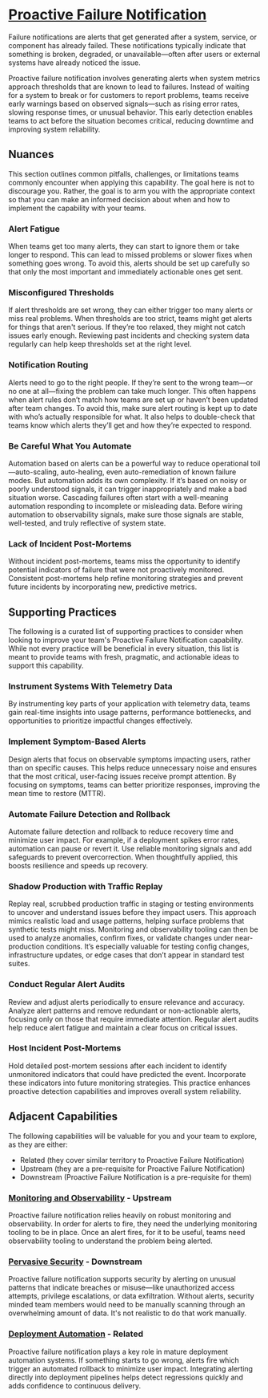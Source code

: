 # [Proactive Failure Notification](https://dora.dev/capabilities/proactive-failure-notification/)

Failure notifications are alerts that get generated after a system, service, or component has already failed. These notifications typically indicate that something is broken, degraded, or unavailable—often after users or external systems have already noticed the issue.

Proactive failure notification involves generating alerts when system metrics approach thresholds that are known to lead to failures. Instead of waiting for a system to break or for customers to report problems, teams receive early warnings based on observed signals—such as rising error rates, slowing response times, or unusual behavior. This early detection enables teams to act before the situation becomes critical, reducing downtime and improving system reliability.

## Nuances

This section outlines common pitfalls, challenges, or limitations teams commonly encounter when applying this capability. The goal here is not to discourage you. Rather, the goal is to arm you with the appropriate context so that you can make an informed decision about when and how to implement the capability with your teams.

### Alert Fatigue

When teams get too many alerts, they can start to ignore them or take longer to respond. This can lead to missed problems or slower fixes when something goes wrong. To avoid this, alerts should be set up carefully so that only the most important and immediately actionable ones get sent.

### Misconfigured Thresholds

If alert thresholds are set wrong, they can either trigger too many alerts or miss real problems. When thresholds are too strict, teams might get alerts for things that aren't serious. If they’re too relaxed, they might not catch issues early enough. Reviewing past incidents and checking system data regularly can help keep thresholds set at the right level.

### Notification Routing

Alerts need to go to the right people. If they’re sent to the wrong team—or no one at all—fixing the problem can take much longer. This often happens when alert rules don’t match how teams are set up or haven’t been updated after team changes. To avoid this, make sure alert routing is kept up to date with who’s actually responsible for what. It also helps to double-check that teams know which alerts they’ll get and how they’re expected to respond.

### Be Careful What You Automate

Automation based on alerts can be a powerful way to reduce operational toil—auto-scaling, auto-healing, even auto-remediation of known failure modes. But automation adds its own complexity. If it’s based on noisy or poorly understood signals, it can trigger inappropriately and make a bad situation worse. Cascading failures often start with a well-meaning automation responding to incomplete or misleading data. Before wiring automation to observability signals, make sure those signals are stable, well-tested, and truly reflective of system state.

### Lack of Incident Post-Mortems

Without incident post-mortems, teams miss the opportunity to identify potential indicators of failure that were not proactively monitored. Consistent post-mortems help refine monitoring strategies and prevent future incidents by incorporating new, predictive metrics.

## Supporting Practices

The following is a curated list of supporting practices to consider when looking to improve your team's Proactive Failure Notification capability. While not every practice will be beneficial in every situation, this list is meant to provide teams with fresh, pragmatic, and actionable ideas to support this capability.

### Instrument Systems With Telemetry Data

By instrumenting key parts of your application with telemetry data, teams gain real-time insights into usage patterns, performance bottlenecks, and opportunities to prioritize impactful changes effectively.

### Implement Symptom-Based Alerts

Design alerts that focus on observable symptoms impacting users, rather than on specific causes. This helps reduce unnecessary noise and ensures that the most critical, user-facing issues receive prompt attention. By focusing on symptoms, teams can better prioritize responses, improving the mean time to restore (MTTR).

### Automate Failure Detection and Rollback

Automate failure detection and rollback to reduce recovery time and minimize user impact. For example, if a deployment spikes error rates, automation can pause or revert it. Use reliable monitoring signals and add safeguards to prevent overcorrection. When thoughtfully applied, this boosts resilience and speeds up recovery.

### Shadow Production with Traffic Replay

Replay real, scrubbed production traffic in staging or testing environments to uncover and understand issues before they impact users. This approach mimics realistic load and usage patterns, helping surface problems that synthetic tests might miss. Monitoring and observability tooling can then be used to analyze anomalies, confirm fixes, or validate changes under near-production conditions. It’s especially valuable for testing config changes, infrastructure updates, or edge cases that don’t appear in standard test suites.

### Conduct Regular Alert Audits

Review and adjust alerts periodically to ensure relevance and accuracy. Analyze alert patterns and remove redundant or non-actionable alerts, focusing only on those that require immediate attention. Regular alert audits help reduce alert fatigue and maintain a clear focus on critical issues.

### Host Incident Post-Mortems

Hold detailed post-mortem sessions after each incident to identify unmonitored indicators that could have predicted the event. Incorporate these indicators into future monitoring strategies. This practice enhances proactive detection capabilities and improves overall system reliability.

## Adjacent Capabilities

The following capabilities will be valuable for you and your team to explore, as they are either:

- Related (they cover similar territory to Proactive Failure Notification)
- Upstream (they are a pre-requisite for Proactive Failure Notification)
- Downstream (Proactive Failure Notification is a pre-requisite for them)

### [Monitoring and Observability](/capabilities/monitoring-and-observability.md) - Upstream

Proactive failure notification relies heavily on robust monitoring and observability. In order for alerts to fire, they need the underlying monitoring tooling to be in place. Once an alert fires, for it to be useful, teams need observability tooling to understand the problem being alerted.

### [Pervasive Security](/capabilities/pervasive-security.md) - Downstream

Proactive failure notification supports security by alerting on unusual patterns that indicate breaches or misuse—like unauthorized access attempts, privilege escalations, or data exfiltration. Without alerts, security minded team members would need to be manually scanning through an overwhelming amount of data. It's not realistic to do that work manually.

### [Deployment Automation](/capabilities/deployment-automation.md) - Related

Proactive failure notification plays a key role in mature deployment automation systems. If something starts to go wrong, alerts fire which trigger an automated rollback to minimize user impact. Integrating alerting directly into deployment pipelines helps detect regressions quickly and adds confidence to continuous delivery.
